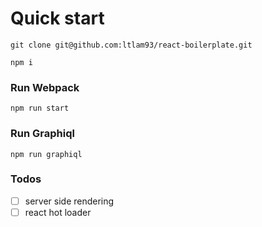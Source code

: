 Quick start
===========
`git clone git@github.com:ltlam93/react-boilerplate.git`

`npm i`

### Run Webpack

`npm run start`
### Run Graphiql
`npm run graphiql`

### Todos
- [ ] server side rendering
- [ ] react hot loader
